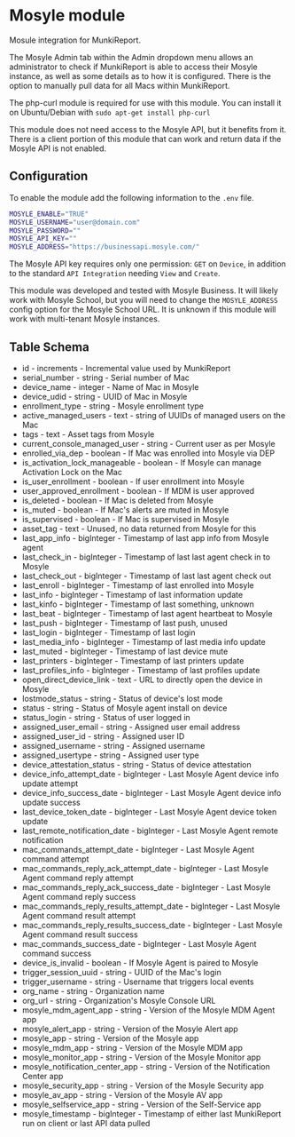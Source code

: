 Mosyle module
==============

Mosule integration for MunkiReport. 

The Mosyle Admin tab within the Admin dropdown menu allows an administrator to check if MunkiReport is able to access their Mosyle instance, as well as some details as to how it is configured. There is the option to manually pull data for all Macs within MunkiReport. 

The php-curl module is required for use with this module. You can install it on Ubuntu/Debian with `sudo apt-get install php-curl`

This module does not need access to the Mosyle API, but it benefits from it. There is a client portion of this module that can work and return data if the Mosyle API is not enabled. 

## Configuration

To enable the module add the following information to the `.env` file.

```sh
MOSYLE_ENABLE="TRUE"
MOSYLE_USERNAME="user@domain.com"
MOSYLE_PASSWORD=""
MOSYLE_API_KEY=""
MOSYLE_ADDRESS="https://businessapi.mosyle.com/"
```

The Mosyle API key requires only one permission: `GET` on `Device`, in addition to the standard `API Integration` needing `View` and `Create`.

This module was developed and tested with Mosyle Business. It will likely work with Mosyle School, but you will need to change the `MOSYLE_ADDRESS` config option for the Mosyle School URL. It is unknown if this module will work with multi-tenant Mosyle instances. 

Table Schema
---
* id - increments - Incremental value used by MunkiReport
* serial_number - string - Serial number of Mac
* device_name - integer - Name of Mac in Mosyle
* device_udid - string - UUID of Mac in Mosyle
* enrollment_type - string - Mosyle enrollment type
* active_managed_users - text - string of UUIDs of managed users on the Mac
* tags - text - Asset tags from Mosyle
* current_console_managed_user - string - Current user as per Mosyle
* enrolled_via_dep - boolean - If Mac was enrolled into Mosyle via DEP
* is_activation_lock_manageable - boolean - If Mosyle can manage Activation Lock on the Mac
* is_user_enrollment - boolean - If user enrollment into Mosyle
* user_approved_enrollment - boolean - If MDM is user approved
* is_deleted - boolean - If Mac is deleted from Mosyle
* is_muted - boolean - If Mac's alerts are muted in Mosyle
* is_supervised - boolean - If Mac is supervised in Mosyle
* asset_tag - text - Unused, no data returned from Mosyle for this
* last_app_info - bigInteger - Timestamp of last app info from Mosyle agent
* last_check_in - bigInteger - Timestamp of last last agent check in to Mosyle
* last_check_out - bigInteger - Timestamp of last last agent check out
* last_enroll - bigInteger - Timestamp of last enrolled into Mosyle
* last_info - bigInteger - Timestamp of last information update
* last_kinfo - bigInteger - Timestamp of last something, unknown
* last_beat - bigInteger - Timestamp of last agent heartbeat to Mosyle
* last_push - bigInteger - Timestamp of last push, unused
* last_login - bigInteger - Timestamp of last login
* last_media_info - bigInteger - Timestamp of last media info update
* last_muted - bigInteger - Timestamp of last device mute
* last_printers - bigInteger - Timestamp of last printers update
* last_profiles_info - bigInteger - Timestamp of last profiles update
* open_direct_device_link - text - URL to directly open the device in Mosyle
* lostmode_status - string - Status of device's lost mode
* status - string - Status of Mosyle agent install on device
* status_login - string - Status of user logged in
* assigned_user_email - string - Assigned user email address
* assigned_user_id - string - Assigned user ID
* assigned_username - string - Assigned username
* assigned_usertype - string - Assigned user type
* device_attestation_status - string - Status of device attestation
* device_info_attempt_date - bigInteger - Last Mosyle Agent device info update attempt
* device_info_success_date - bigInteger - Last Mosyle Agent device info update success
* last_device_token_date - bigInteger - Last Mosyle Agent device token update
* last_remote_notification_date - bigInteger - Last Mosyle Agent remote notification
* mac_commands_attempt_date - bigInteger - Last Mosyle Agent command attempt
* mac_commands_reply_ack_attempt_date - bigInteger - Last Mosyle Agent command reply attempt
* mac_commands_reply_ack_success_date - bigInteger - Last Mosyle Agent command reply success
* mac_commands_reply_results_attempt_date - bigInteger - Last Mosyle Agent command result attempt
* mac_commands_reply_results_success_date - bigInteger - Last Mosyle Agent command result success
* mac_commands_success_date - bigInteger - Last Mosyle Agent command success
* device_is_invalid - boolean - If Mosyle Agent is paired to Mosyle
* trigger_session_uuid - string - UUID of the Mac's login
* trigger_username - string - Username that triggers local events
* org_name - string - Organization name
* org_url - string - Organization's Mosyle Console URL
* mosyle_mdm_agent_app - string - Version of the Mosyle MDM Agent app
* mosyle_alert_app - string - Version of the Mosyle Alert app
* mosyle_app - string - Version of the Mosyle app
* mosyle_mdm_app - string - Version of the Mosyle MDM app
* mosyle_monitor_app - string - Version of the Mosyle Monitor app
* mosyle_notification_center_app - string - Version of the Notification Center app
* mosyle_security_app - string - Version of the Mosyle Security app
* mosyle_av_app - string - Version of the Mosyle AV app
* mosyle_selfservice_app - string - Version of the Self-Service app
* mosyle_timestamp - bigInteger - Timestamp of either last MunkiReport run on client or last API data pulled
